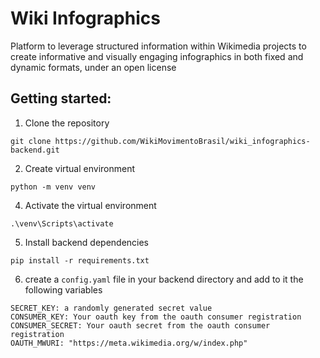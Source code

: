 # Wiki Infographics
Platform to leverage structured information within Wikimedia projects to create informative and visually engaging infographics in both fixed and dynamic formats, under an open license

## Getting started:
1. Clone the repository
```
git clone https://github.com/WikiMovimentoBrasil/wiki_infographics-backend.git
```
2. Create virtual environment
```
python -m venv venv
```
4. Activate the virtual environment
```
.\venv\Scripts\activate
```
5. Install backend dependencies
```
pip install -r requirements.txt
```
6. create a `config.yaml` file in your backend directory and add to it the following variables
```
SECRET_KEY: a randomly generated secret value
CONSUMER_KEY: Your oauth key from the oauth consumer registration
CONSUMER_SECRET: Your oauth secret from the oauth consumer registration
OAUTH_MWURI: "https://meta.wikimedia.org/w/index.php"
```

